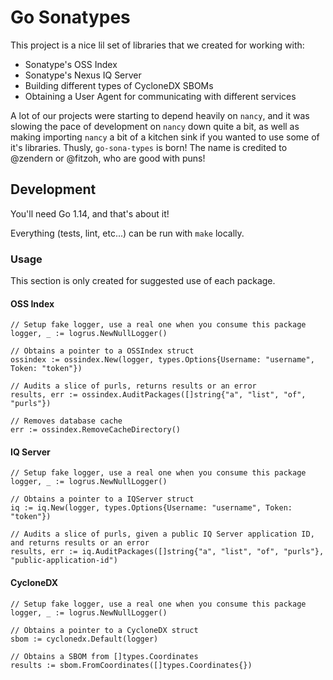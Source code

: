 # Go Sonatypes

This project is a nice lil set of libraries that we created for working with:

- Sonatype's OSS Index
- Sonatype's Nexus IQ Server
- Building different types of CycloneDX SBOMs
- Obtaining a User Agent for communicating with different services

A lot of our projects were starting to depend heavily on `nancy`, and it was slowing the pace of development on `nancy` down quite a bit, as well as making importing `nancy` a bit of a kitchen sink if you wanted to use some of it's libraries. Thusly, `go-sona-types` is born! The name is credited to @zendern or @fitzoh, who are good with puns!

## Development

You'll need Go 1.14, and that's about it!

Everything (tests, lint, etc...) can be run with `make` locally.

### Usage

This section is only created for suggested use of each package.

#### OSS Index

```golang
// Setup fake logger, use a real one when you consume this package
logger, _ := logrus.NewNullLogger()

// Obtains a pointer to a OSSIndex struct
ossindex := ossindex.New(logger, types.Options{Username: "username", Token: "token"})

// Audits a slice of purls, returns results or an error
results, err := ossindex.AuditPackages([]string{"a", "list", "of", "purls"})

// Removes database cache
err := ossindex.RemoveCacheDirectory()
```

#### IQ Server

```golang
// Setup fake logger, use a real one when you consume this package
logger, _ := logrus.NewNullLogger()

// Obtains a pointer to a IQServer struct
iq := iq.New(logger, types.Options{Username: "username", Token: "token"})

// Audits a slice of purls, given a public IQ Server application ID, and returns results or an error
results, err := iq.AuditPackages([]string{"a", "list", "of", "purls"}, "public-application-id")
```

#### CycloneDX

```golang
// Setup fake logger, use a real one when you consume this package
logger, _ := logrus.NewNullLogger()

// Obtains a pointer to a CycloneDX struct
sbom := cyclonedx.Default(logger)

// Obtains a SBOM from []types.Coordinates
results := sbom.FromCoordinates([]types.Coordinates{})
```
